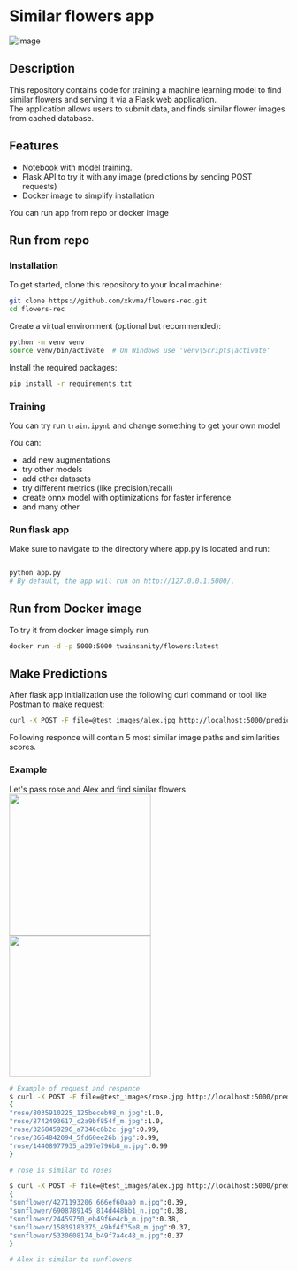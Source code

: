 # Similar flowers app 
![image](https://github.com/user-attachments/assets/e147a9b6-9f50-4cb3-b40c-d5f3f3c8847d)
## Description
This repository contains code for training a machine learning model to find similar flowers and serving it via a Flask web application.  
The application allows users to submit data, and finds similar flower images from cached database. 

## Features
- Notebook with model training.
- Flask API to try it with any image (predictions by sending POST requests)
- Docker image to simplify installation

You can run app from repo or docker image

## Run from repo

### Installation
To get started, clone this repository to your local machine:

```bash
git clone https://github.com/xkvma/flowers-rec.git
cd flowers-rec
```

Create a virtual environment (optional but recommended):

```bash
python -m venv venv
source venv/bin/activate  # On Windows use 'venv\Scripts\activate'
```

Install the required packages:
```bash
pip install -r requirements.txt
```
### Training
You can try run ```train.ipynb``` and change something to get your own model

You can:
- add new augmentations
- try other models
- add other datasets
- try different metrics (like precision/recall)
- create onnx model with optimizations for faster inference
- and many other
  
### Run flask app
Make sure to navigate to the directory where app.py is located and run:
```bash

python app.py
# By default, the app will run on http://127.0.0.1:5000/.
```

## Run from Docker image
To try it from docker image simply run
```bash
docker run -d -p 5000:5000 twainsanity/flowers:latest
```

## Make Predictions
After flask app initialization use the following curl command or tool like Postman to make request:
```bash
curl -X POST -F file=@test_images/alex.jpg http://localhost:5000/predict
```
Following responce will contain 5 most similar image paths and similarities scores.


### Example
Let's pass rose and Alex and find similar flowers  
<img src="https://github.com/user-attachments/assets/f10afe71-dab8-43f4-94fe-dafda2ec0e32" width="256">
<img src="https://github.com/user-attachments/assets/bb3f3b8d-1a1c-4b3b-bb67-f8ddd9da04ce" width="256">  

```bash
# Example of request and responce
$ curl -X POST -F file=@test_images/rose.jpg http://localhost:5000/predict
{
"rose/8035910225_125beceb98_n.jpg":1.0,
"rose/8742493617_c2a9bf854f_m.jpg":1.0,
"rose/3268459296_a7346c6b2c.jpg":0.99,
"rose/3664842094_5fd60ee26b.jpg":0.99,
"rose/14408977935_a397e796b8_m.jpg":0.99
}

# rose is similar to roses

$ curl -X POST -F file=@test_images/alex.jpg http://localhost:5000/predict
{
"sunflower/4271193206_666ef60aa0_m.jpg":0.39,
"sunflower/6908789145_814d448bb1_n.jpg":0.38,
"sunflower/24459750_eb49f6e4cb_m.jpg":0.38,
"sunflower/15839183375_49bf4f75e8_m.jpg":0.37,
"sunflower/5330608174_b49f7a4c48_m.jpg":0.37
}

# Alex is similar to sunflowers
```






